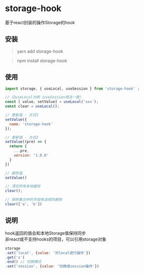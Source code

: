 # storage-hook

基于react封装的操作Storage的hook

## 安装
> yarn add storage-hook  
  
> npm install storage-hook

## 使用
```js
import storage, { useLocal, useSession } from 'storage-hook' ;

// 已useLocal为例（useSession用法一致）
const [ value, setValue] = useLocal('xxx'); 
const clear = useLocal(); 

// 更新值 - 方式1
setValue({
  name: 'storage-hook'
});

// 更新值 - 方式2
setValue((pre) => {
  return {
    ...pre,
    version: '1.0.0'
  }
})

// 删除值
setValue()

// 清空所有本地缓存
clear();

// 排除集合中的字段有选择的删除
clear(['a', 'b'])
```

## 说明

hook返回的值会和本地Storage值保持同步  
非react或不支持hooks的项目，可以引用storage对象

```js
storage
.set('local', {value: '对local进行操作'})
.get('x')
.end() // 切换模式
.set('session', {value: '切换成session操作'})
```
